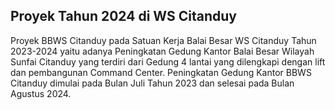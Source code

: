 ## Proyek Tahun 2024 di WS Citanduy
Proyek BBWS Citanduy pada Satuan Kerja Balai Besar WS Citanduy Tahun 2023-2024 yaitu adanya Peningkatan Gedung Kantor Balai Besar Wilayah Sunfai Citanduy yang terdiri dari Gedung 4 lantai yang dilengkapi dengan lift dan pembangunan Command Center. Peningkatan Gedung Kantor BBWS Citanduy dimulai pada Bulan Juli Tahun 2023 dan selesai pada Bulan Agustus 2024.
